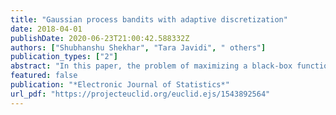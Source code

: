 ```yaml
---
title: "Gaussian process bandits with adaptive discretization"
date: 2018-04-01
publishDate: 2020-06-23T21:00:42.588332Z
authors: ["Shubhanshu Shekhar", "Tara Javidi", " others"]
publication_types: ["2"]
abstract: "In this paper, the problem of maximizing a black-box function f:X→R is studied in the Bayesian framework with a Gaussian Process prior. In particular, a new algorithm for this problem is proposed, and high probability bounds on its simple and cumulative regret are established. The query point selection rule in most existing methods involves an exhaustive search over an increasingly fine sequence of uniform discretizations of X. The proposed algorithm, in contrast, adaptively refines X which leads to a lower computational complexity, particularly when X is a subset of a high dimensional Euclidean space. In addition to the computational gains, sufficient conditions are identified under which the regret bounds of the new algorithm improve upon the known results. Finally, an extension of the algorithm to the case of contextual bandits is proposed, and high probability bounds on the contextual regret are presented. "
featured: false
publication: "*Electronic Journal of Statistics*"
url_pdf: "https://projecteuclid.org/euclid.ejs/1543892564"
---
```


